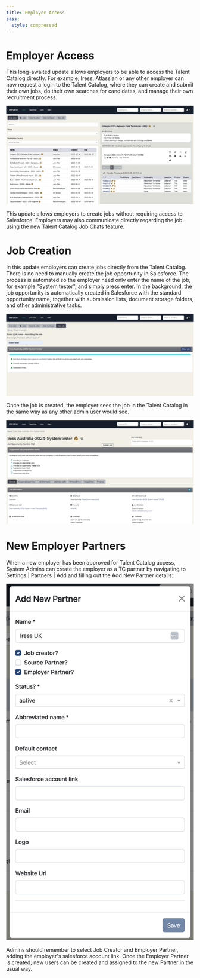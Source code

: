 ```yaml
---
title: Employer Access
sass:
  style: compressed
---
```


# Employer Access

This long-awaited update allows employers to be able to access the Talent Catalog directly. For
example, Iress, Atlassian or any other employer can now request a login to the Talent Catalog, 
where they can create and submit their own jobs, do their own searches for candidates, and manage 
their own recruitment process.

<div class="card-image-container">
  <img src="./../assets/images/v220/EmployerAccessLiveJobs.png" 
        alt="Candidate Registration and Consents" class="card-image">
</div>

This update allows employers to create jobs without requiring access to Salesforce. 
Employers may also communicate directly regarding the job using the new Talent Catalog 
<a href="./job_chats">Job Chats</a> feature.

# Job Creation

In this update employers can create jobs directly from the Talent Catalog. There is no need to 
manually create the job opportunity in Salesforce. The process is automated so the employer need 
only enter the name of the job, for example "System tester", and simply press enter. In the 
background, the job opportunity is automatically created in Salesforce with the standard opportunity 
name, together with submission lists, document storage folders, and other administrative tasks.

<div class="card-image-container">
  <img src="./../assets/images/v220/EmployerAccessJobCreation.png" 
        alt="Candidate Registration and Consents" class="card-image">
</div>

Once the job is created, the employer sees the job in the Talent Catalog in the same way as any 
other admin user would see.

<div class="card-image-container">
  <img src="./../assets/images/v220/EmployerAccessShowJob.png" 
        alt="Candidate Registration and Consents" class="card-image">
</div>

# New Employer Partners

When a new employer has been approved for Talent Catalog access, System Admins can create the 
employer as a TC partner by navigating to Settings | Partners | Add and filling out the Add New 
Partner details:

<div class="card-image-container-narrow">
  <img src="./../assets/images/v220/CreateNewEmployerPartner.png" 
        alt="Candidate Registration and Consents" class="card-image">
</div>

Admins should remember to select Job Creator and Employer Partner, adding the employer's salesforce 
account link. Once the Employer Partner is created, new users can be created and assigned to the 
new Partner in the usual way.
